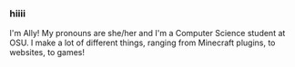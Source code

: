 ### hiiii

I'm Ally! My pronouns are she/her and I'm a Computer Science student at OSU. I make a lot of different things, ranging from Minecraft plugins, to websites, to games!
